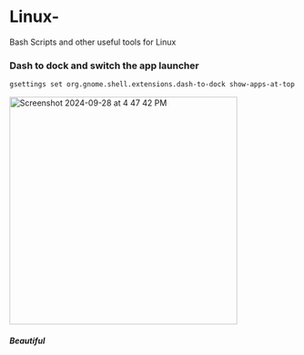 # Linux-
Bash Scripts and other useful tools for Linux


### Dash to dock and switch the app launcher 

```bash
gsettings set org.gnome.shell.extensions.dash-to-dock show-apps-at-top true
```

<img width="400" alt="Screenshot 2024-09-28 at 4 47 42 PM" src="https://github.com/user-attachments/assets/9980a941-2713-4f23-beb6-3a962da010bd">

##### *Beautiful*
